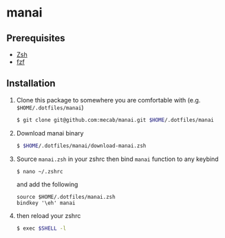 manai
=====

Prerequisites
-------------
- [Zsh](https://www.zsh.org/)
- [fzf](https://github.com/junegunn/fzf)

Installation
------------

1. Clone this package to somewhere you are comfortable with (e.g. `$HOME/.dotfiles/manai`)

    ```bash
    $ git clone git@github.com:mecab/manai.git $HOME/.dotfiles/manai
    ```

2. Download manai binary

    ```bash
    $ $HOME/.dotfiles/manai/download-manai.zsh
    ```

3. Source `manai.zsh` in your zshrc then bind `manai` function to any keybind

    ```bash
    $ nano ~/.zshrc
    ```

    and add the following

    ```
    source $HOME/.dotfiles/manai.zsh
    bindkey '\eh' manai
    ```

4. then reload your zshrc

    ```bash
    $ exec $SHELL -l
    ```
